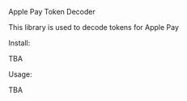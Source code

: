 Apple Pay Token Decoder

This library is used to decode tokens for Apple Pay

Install:

TBA

Usage:

TBA

